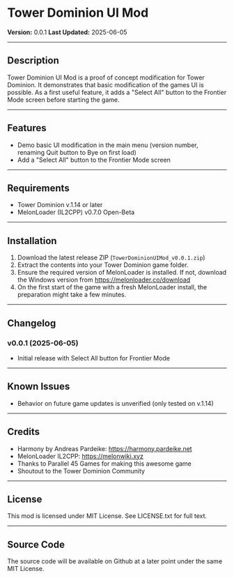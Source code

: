 # Tower Dominion UI Mod

**Version:** 0.0.1
**Last Updated:** 2025-06-05

---

## Description
Tower Dominion UI Mod is a proof of concept modification for Tower Dominion. It demonstrates that basic modification of the games UI is possible. As a first useful feature, it adds a "Select All" button to the Frontier Mode screen before starting the game.

---

## Features
 - Demo basic UI modification in the main menu (version number, renaming Quit button to Bye on first load)
 - Add a "Select All" button to the Frontier Mode screen
 
---

## Requirements
 - Tower Dominion v.1.14 or later
 - MelonLoader (IL2CPP) v0.7.0 Open-Beta
 
---

## Installation
1. Download the latest release ZIP (`TowerDominionUIMod_v0.0.1.zip`)
2. Extract the contents into your Tower Dominion game folder.
3. Ensure the required version of MelonLoader is installed. If not, download the Windows version from https://melonloader.co/download
4. On the first start of the game with a fresh MelonLoader install, the preparation might take a few minutes.

---

## Changelog
### v0.0.1 (2025-06-05)
 - Initial release with Select All button for Frontier Mode
 
---

## Known Issues
 - Behavior on future game updates is unverified (only tested on v.1.14)
 
---

## Credits
 - Harmony by Andreas Pardeike: https://harmony.pardeike.net
 - MelonLoader IL2CPP: https://melonwiki.xyz
 - Thanks to Parallel 45 Games for making this awesome game
 - Shoutout to the Tower Dominion Community
 
---

## License
This mod is licensed under MIT License. See LICENSE.txt for full text.

---

## Source Code
The source code will be available on Github at a later point under the same MIT License.

